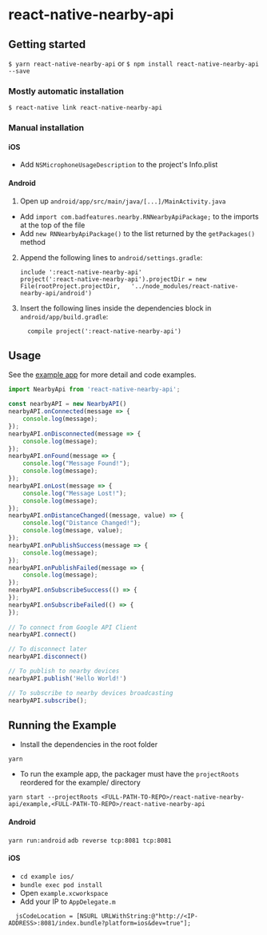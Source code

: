 
# react-native-nearby-api

## Getting started

`$ yarn react-native-nearby-api` or `$ npm install react-native-nearby-api --save`

### Mostly automatic installation

`$ react-native link react-native-nearby-api`

### Manual installation

#### iOS
- Add `NSMicrophoneUsageDescription` to the project's Info.plist

#### Android
1. Open up `android/app/src/main/java/[...]/MainActivity.java`
  - Add `import com.badfeatures.nearby.RNNearbyApiPackage;` to the imports at the top of the file
  - Add `new RNNearbyApiPackage()` to the list returned by the `getPackages()` method
2. Append the following lines to `android/settings.gradle`:
  	```
  	include ':react-native-nearby-api'
  	project(':react-native-nearby-api').projectDir = new File(rootProject.projectDir, 	'../node_modules/react-native-nearby-api/android')
  	```
3. Insert the following lines inside the dependencies block in `android/app/build.gradle`:
  	```
      compile project(':react-native-nearby-api')
  	```


## Usage
See the [example app](https://github.com/badfeatures/react-native-nearby-api/tree/master/example) for more detail and code examples.

```javascript
import NearbyApi from 'react-native-nearby-api';

const nearbyAPI = new NearbyAPI()
nearbyAPI.onConnected(message => {
	console.log(message);
});
nearbyAPI.onDisconnected(message => {
	console.log(message);
});
nearbyAPI.onFound(message => {
	console.log("Message Found!");
	console.log(message);
});
nearbyAPI.onLost(message => {
	console.log("Message Lost!");
	console.log(message);
});
nearbyAPI.onDistanceChanged((message, value) => {
	console.log("Distance Changed!");
	console.log(message, value);
});
nearbyAPI.onPublishSuccess(message => {
	console.log(message);
});
nearbyAPI.onPublishFailed(message => {
	console.log(message);
});
nearbyAPI.onSubscribeSuccess(() => {
});
nearbyAPI.onSubscribeFailed(() => {
});
	
// To connect from Google API Client
nearbyAPI.connect()

// To disconnect later
nearbyAPI.disconnect()

// To publish to nearby devices
nearbyAPI.publish('Hello World!')

// To subscribe to nearby devices broadcasting
nearbyAPI.subscribe();
```
  
## Running the Example
- Install the dependencies in the root folder

`yarn`

- To run the example app, the packager must have the `projectRoots` reordered for the example/ directory

`yarn start --projectRoots <FULL-PATH-TO-REPO>/react-native-nearby-api/example,<FULL-PATH-TO-REPO>/react-native-nearby-api`

#### Android
`yarn run:android`
`adb reverse tcp:8081 tcp:8081`

#### iOS
- `cd example ios/`
- `bundle exec pod install`
- Open `example.xcworkspace`
- Add your IP to `AppDelegate.m`
```objc
  jsCodeLocation = [NSURL URLWithString:@"http://<IP-ADDRESS>:8081/index.bundle?platform=ios&dev=true"];
```
